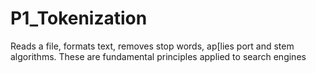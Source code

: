 # P1_Tokenization

Reads a file, formats text, removes stop words, ap[lies port and stem algorithms. These are fundamental principles applied to search engines 
